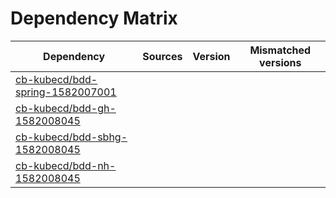 # Dependency Matrix

Dependency | Sources | Version | Mismatched versions
---------- | ------- | ------- | -------------------
[cb-kubecd/bdd-spring-1582007001](https://github.com/cb-kubecd/bdd-spring-1582007001.git) |  | []() | 
[cb-kubecd/bdd-gh-1582008045](https://github.com/cb-kubecd/bdd-gh-1582008045.git) |  | []() | 
[cb-kubecd/bdd-sbhg-1582008045](https://github.com/cb-kubecd/bdd-sbhg-1582008045.git) |  | []() | 
[cb-kubecd/bdd-nh-1582008045](https://github.com/cb-kubecd/bdd-nh-1582008045.git) |  | []() | 
